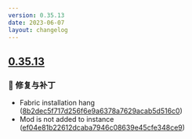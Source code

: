 ```yaml
---
version: 0.35.13
date: 2023-06-07
layout: changelog
---
```

## [0.35.13](#0.35.13)
### 🐛 修复与补丁

- Fabric installation hang ([8b2dec5f717d256f6e9a6378a7629acab5d516c0](https://github.com/Voxelum/x-minecraft-launcher/commit/8b2dec5f717d256f6e9a6378a7629acab5d516c0))
- Mod is not added to instance ([ef04e81b22612dcaba7946c08639e45cfe348ce9](https://github.com/Voxelum/x-minecraft-launcher/commit/ef04e81b22612dcaba7946c08639e45cfe348ce9))
